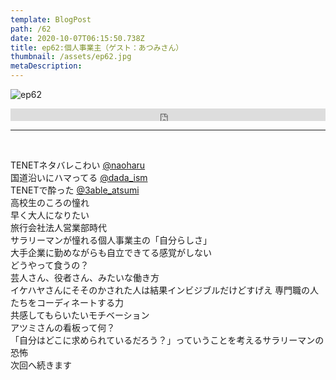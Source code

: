 ```yaml
---  
template: BlogPost  
path: /62
date: 2020-10-07T06:15:50.738Z  
title: ep62:個人事業主（ゲスト：あつみさん）
thumbnail: /assets/ep62.jpg
metaDescription:  
---  
```

![ep62](/assets/ep62.jpg)  

<iframe width="100%" height="20" scrolling="no" frameborder="no" allow="autoplay" src="https://w.soundcloud.com/player/?url=https%3A//api.soundcloud.com/tracks/906568798&color=%23ff5500&inverse=false&auto_play=false&show_user=true"></iframe>
</br>

***
  
</br>

TENETネタバレこわい [@naoharu](https://twitter.com/naoharu)  
国道沿いにハマってる [@dada_ism](https://twitter.com/dada_ism)  
TENETで酔った [@3able_atsumi](https://twitter.com/3able_atsumi)    
高校生のころの憧れ  
早く大人になりたい  
旅行会社法人営業部時代  
サラリーマンが憧れる個人事業主の「自分らしさ」  
大手企業に勤めながらも自立できてる感覚がしない  
どうやって食うの？  
芸人さん、役者さん、みたいな働き方  
イケハヤさんにそそのかされた人は結果インビジブルだけどすげえ
専門職の人たちをコーディネートする力  
共感してもらいたいモチベーション  
アツミさんの看板って何？  
「自分はどこに求められているだろう？」っていうことを考えるサラリーマンの恐怖  
次回へ続きます  